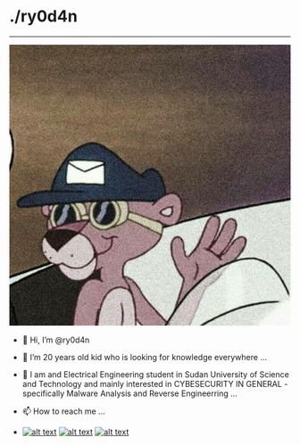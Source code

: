 # ./ry0d4n<br>

***

![Drag Racing](pan.jpg)
- 👋 Hi, I’m @ry0d4n
- 🌱 I’m 20 years old kid who is looking for knowledge everywhere ...
- 👀 I am and Electrical Engineering student in Sudan University of Science and Technology and mainly interested in CYBESECURITY IN GENERAL - specifically Malware Analysis and Reverse Engineerring ...

- 📫 How to reach me ...

- [![alt text][1.1]][1]
[![alt text][2.1]][2]
[![alt text][6.1]][6]

[1.1]: http://i.imgur.com/tXSoThF.png (twitter)
[2.1]: http://i.imgur.com/P3YfQoD.png (facebook)
[6.1]: http://i.imgur.com/0o48UoR.png (github)

[1]: http://www.twitter.com/@ryodan0x
[2]: http://www.facebook.com/sednaoui
[6]: http://www.github.com/toka0x
